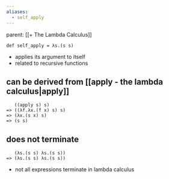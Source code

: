 ```yaml
---
aliases:
  - self_apply
---
```

parent: [[+ The Lambda Calculus]]

```
def self_apply = λs.(s s)
```

- applies its argument to itself
- related to recursive functions

## can be derived from [[apply - the lambda calculus|apply]]

```
   ((apply s) s)
=> ((λf.λx.(f x) s) s)
=> (λx.(s x) s)
=> (s s)
```
## does not terminate

```
   (λs.(s s) λs.(s s))
=> (λs.(s s) λs.(s s))
```

- not all expressions terminate in lambda calculus